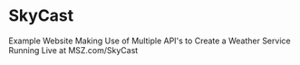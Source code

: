 # SkyCast
Example Website Making Use of Multiple API's to Create a Weather Service
Running Live at MSZ.com/SkyCast
